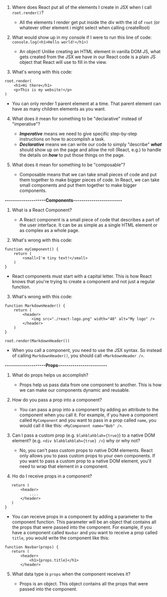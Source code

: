 1. Where does React put all of the elements I create in JSX when I call ``root.render()``?
    
   - All the elements I render get put inside the div with the id of ``root`` (or whatever other element i might select when calling createRoot)

2. What would show up in my console if I were to run this line of code: ``console.log(<h1>Hello world!</h1>)``

    - An object! Unlike creating an HTML element in vanilla DOM JS, what gets created from the JSX we have in our React code is a plain JS object that React will use to fill in the view.

3. What's wrong with this code:
```
root.render(
    <h1>Hi there</h1>
    <p>This is my website!</p>
)
```
- You can only render 1 parent element at a time. That parent element can have as many children elements as you want.

4. What does it mean for something to be "declarative" instead of "imperative"?

   -   ***Imperative*** means we need to give specific step-by-step instructions on how to accomplish a task.
   - ***Declarative*** means we can write our code to simply "describe" ***what*** should show up on the page and allow the roll (React, e.g.) to handle the details on ***how*** to put those things on the page.

5. What does it mean for something to be "composable"?

    - Composable means that we can take small pieces of code and put them together to make bigger pieces of code. In React, we can take small components and put them together to make bigger components.

   
**--------------------Components------------------------**
1. What is a React Component?
   
   - A React component is a small piece of code that describes a part of the user interface. It can be as simple as a single HTML element or as complex as a whole page.

2. What's wrong with this code:
```
function myComponent() {
    return (
        <small>I'm tiny text!</small>
    )
}
```
- React components must start with a capital letter. This is how React knows that you're trying to create a component and not just a regular function.

3. What's wrong with this code:
```
function MarkdownHeader() {
    return (
        <header>
            <img src="./react-logo.png" width="40" alt="My logo" />
        </header>
    )
}

root.render(MarkdownHeader())
```
- When you call a component, you need to use the JSX syntax. So instead of calling ``MarkdownHeader()``, you should call ``<MarkdownHeader />``.

**--------------------Props------------------------**
1. What do props helps us accomplish?

    - Props help us pass data from one component to another. This is how we can make our components dynamic and reusable.
   

2. How do you pass a prop into a component?

    - You can pass a prop into a component by adding an attribute to the component when you call it. For example, if you have a component called ``MyComponent`` and you want to pass in a prop called ``name``, you would call it like this: ``<MyComponent name="Bob" />``.
 
3. Can I pass a custom prop (e.g. `blahblahblah={true}`)  to a native DOM element? (e.g. `<div blahblahblah={true} />`) why or why not?

    - No, you can't pass custom props to native DOM elements. React only allows you to pass custom props to your own components. If you want to pass a custom prop to a native DOM element, you'll need to wrap that element in a component.

4. Ho do I receive props in a component?
``` function Navbar() {
   return (
       <header>
           ....
       </header>
   )   
}
```

- You can receive props in a component by adding a parameter to the component function. This parameter will be an object that contains all the props that were passed into the component. For example, if you have a component called ``Navbar`` and you want to receive a prop called ``title``, you would write the component like this:
``` 
function Navbar(props) {
   return (
       <header>
           <h1>{props.title}</h1>
       </header>
 ```

5. What data type  is ``props`` when the component receives it?

    - Props is an object. This object contains all the props that were passed into the component.